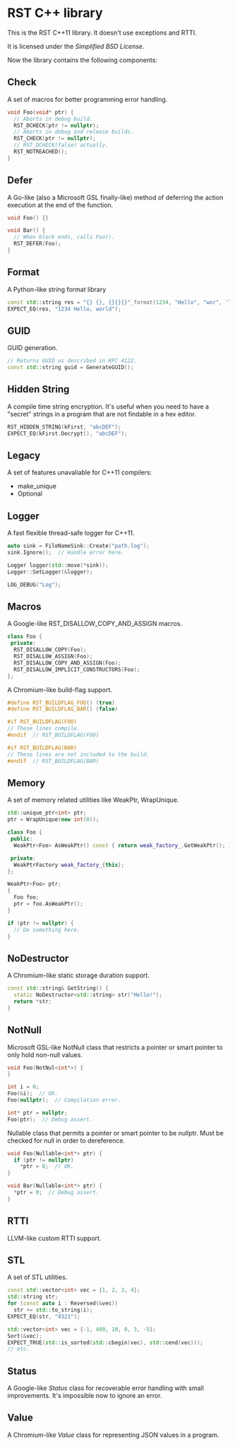 # RST C++ library

This is the RST C++11 library.
It doesn't use exceptions and RTTI.

It is licensed under the _Simplified BSD License_.

Now the library contains the following components:

## Check
  A set of macros for better programming error handling.

```cpp
void Foo(void* ptr) {
  // Aborts in debug build.
  RST_DCHECK(ptr != nullptr);
  // Aborts in debug and release builds.
  RST_CHECK(ptr != nullptr);
  // RST_DCHECK(false) actually.
  RST_NOTREACHED();
}
```

## Defer
  A Go-like (also a Microsoft GSL finally-like) method of deferring the action
  execution at the end of the function.

```cpp
void Foo() {}

void Bar() {
  // When block ends, calls Foo().
  RST_DEFER(Foo);
}
```

## Format
  A Python-like string format library

```cpp
const std::string res = "{} {}, {}{}{}"_format(1234, "Hello", "wor", 'l', 'd');
EXPECT_EQ(res, "1234 Hello, world");
```

## GUID
  GUID generation.

```cpp
// Returns GUID as described in RFC 4122.
const std::string guid = GenerateGUID();
```

## Hidden String
  A compile time string encryption. It's useful when you need to have a
  "secret" strings in a program that are not findable in a hex editor.

```cpp
RST_HIDDEN_STRING(kFirst, "abcDEF");
EXPECT_EQ(kFirst.Decrypt(), "abcDEF");
```

## Legacy
  A set of features unavaliable for C++11 compilers:
  * make_unique<T>
  * Optional<T>

## Logger
  A fast flexible thread-safe logger for C++11.

```cpp
auto sink = FileNameSink::Create("path.log");
sink.Ignore();  // Handle error here.

Logger logger(std::move(*sink));
Logger::SetLogger(&logger);

LOG_DEBUG("Log");
```

## Macros
  A Google-like RST_DISALLOW_COPY_AND_ASSIGN macros.

```cpp
class Foo {
 private:
  RST_DISALLOW_COPY(Foo);
  RST_DISALLOW_ASSIGN(Foo);
  RST_DISALLOW_COPY_AND_ASSIGN(Foo);
  RST_DISALLOW_IMPLICIT_CONSTRUCTORS(Foo);
};
```
  A Chromium-like build-flag support.

```cpp
#define RST_BUILDFLAG_FOO() (true)
#define RST_BUILDFLAG_BAR() (false)

#if RST_BUILDFLAG(FOO)
// These lines compile.
#endif  // RST_BUILDFLAG(FOO)

#if RST_BUILDFLAG(BAR)
// These lines are not included to the build.
#endif  // RST_BUILDFLAG(BAR)
```

## Memory
  A set of memory related utilities like WeakPtr, WrapUnique.

```cpp
std::unique_ptr<int> ptr;
ptr = WrapUnique(new int(0));

class Foo {
 public:
  WeakPtr<Foo> AsWeakPtr() const { return weak_factory_.GetWeakPtr(); }

 private:
  WeakPtrFactory weak_factory_{this};
};

WeakPtr<Foo> ptr;
{
  Foo foo;
  ptr = foo.AsWeakPtr();
}

if (ptr != nullptr) {
  // Do something here.
}
```

## NoDestructor
  A Chromium-like static storage duration support.

```cpp
const std::string& GetString() {
  static NoDestructor<std::string> str("Hello!");
  return *str;
}
```

## NotNull
  Microsoft GSL-like NotNull class that restricts a pointer or smart pointer to
  only hold non-null values.

```cpp
void Foo(NotNul<int*>) {
}

int i = 0;
Foo(&i);  // OK.
Foo(nullptr);  // Compilation error.

int* ptr = nullptr;
Foo(ptr);  // Debug assert.
```

Nullable class that permits a pointer or smart pointer to be nullptr. Must be
checked for null in order to dereference.
```cpp
void Foo(Nullable<int*> ptr) {
  if (ptr != nullptr)
    *ptr = 0;  // OK.
}

void Bar(Nullable<int*> ptr) {
  *ptr = 0;  // Debug assert.
}
```

## RTTI
  LLVM-like custom RTTI support.

## STL
  A set of STL utilities.

```cpp
const std::vector<int> vec = {1, 2, 3, 4};
std::string str;
for (const auto i : Reversed(&vec))
  str += std::to_string(i);
EXPECT_EQ(str, "4321");

std::vector<int> vec = {-1, 400, 10, 0, 3, -5};
Sort(&vec);
EXPECT_TRUE(std::is_sorted(std::cbegin(vec), std::cend(vec)));
// etc.
```

## Status
  A Google-like _Status_ class for recoverable error handling with small
  improvements. It's impossible now to ignore an error.

## Value
  A Chromium-like _Value_ class for representing JSON values in a program.
